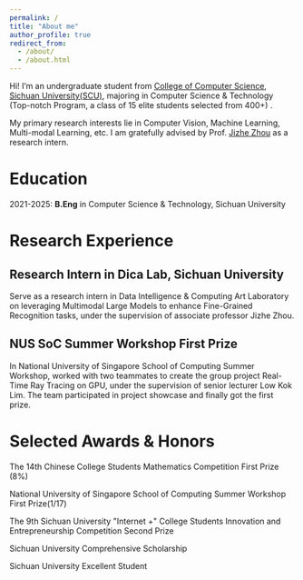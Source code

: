 ```yaml
---
permalink: /
title: "About me"
author_profile: true
redirect_from: 
  - /about/
  - /about.html
---
```


Hi! I’m an undergraduate student from [College of Computer Science](https://cs.scu.edu.cn/), [Sichuan University(SCU)](https://www.scu.edu.cn/), majoring in Computer Science & Technology (Top-notch Program, a class of 15 elite students selected from 400+) .

My primary research interests lie in Computer Vision, Machine Learning, Multi-modal Learning, etc. I am gratefully advised by Prof. [Jizhe Zhou](https://knightzjz.github.io/) as a research intern.

Education
====== 

2021-2025: __B.Eng__ in Computer Science & Technology, Sichuan University

Research Experience
======

Research Intern in Dica Lab, Sichuan University
---

Serve as a research intern in Data Intelligence & Computing Art Laboratory on leveraging Multimodal Large Models to enhance Fine-Grained Recognition tasks, under the supervision of associate professor Jizhe Zhou.

NUS SoC Summer Workshop First Prize
------

In National University of Singapore School of Computing Summer Workshop, worked with two teammates to create the group project Real-Time Ray Tracing on GPU, under the supervision of senior lecturer Low Kok Lim. The team participated in project showcase and finally got the first prize.

Selected Awards & Honors
======
The 14th Chinese College Students Mathematics Competition First Prize (8%)

National University of Singapore School of Computing Summer Workshop First Prize(1/17)

The 9th Sichuan University "Internet +" College Students Innovation and Entrepreneurship Competition Second Prize

Sichuan University Comprehensive Scholarship

Sichuan University Excellent Student



